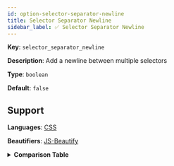 ```yaml
---
id: option-selector-separator-newline
title: Selector Separator Newline
sidebar_label: ✅ Selector Separator Newline
---
```

**Key**: `selector_separator_newline`

**Description**: Add a newline between multiple selectors

**Type**: `boolean`

**Default**: `false`

## Support
**Languages**: [CSS](/docs/language-css.html)

**Beautifiers**: [JS-Beautify](/docs/beautifier-js-beautify.html)

<details><summary><strong>Comparison Table</strong></summary>
| Language | [JS-Beautify](/docs/beautifier-js-beautify.html) |
| --- | --- |
| [CSS](/docs/language-css.html) | &#9989; |
</details>